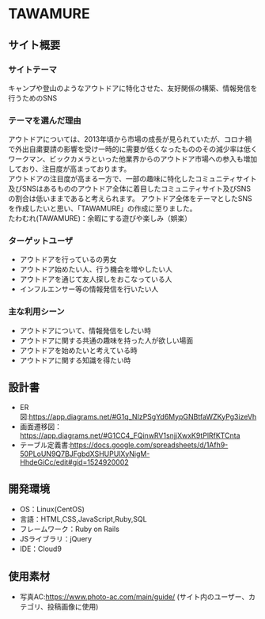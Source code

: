 # TAWAMURE

## サイト概要
### サイトテーマ
キャンプや登山のようなアウトドアに特化させた、友好関係の構築、情報発信を行うためのSNS  

### テーマを選んだ理由  
アウトドアについては、2013年頃から市場の成長が見られていたが、コロナ禍で外出自粛要請の影響を受け一時的に需要が低くなったもののその減少率は低く
ワークマン、ビックカメラといった他業界からのアウトドア市場への参入も増加しており、注目度が高まっております。  
アウトドアの注目度が高まる一方で、一部の趣味に特化したコミュニティサイト及びSNSはあるもののアウトドア全体に着目したコミュニティサイト及びSNSの割合は低いままであると考えられます。
アウトドア全体をテーマとしたSNSを作成したいと思い、「TAWAMURE」の作成に至りました。  
たわむれ(TAWAMURE)：余暇にする遊びや楽しみ（娯楽）  


### ターゲットユーザ
- アウトドアを行っているの男女
- アウトドア始めたい人、行う機会を増やしたい人
- アウトドアを通じて友人探しをおこなっている人
- インフルエンサー等の情報発信を行いたい人


### 主な利用シーン
- アウトドアについて、情報発信をしたい時
- アウトドアに関する共通の趣味を持った人が欲しい場面
- アウトドアを始めたいと考えている時
- アウトドアに関する知識を得たい時


## 設計書
- ER図:https://app.diagrams.net/#G1q_NIzPSgYd6MypGNBtfaWZKyPg3izeVh
- 画面遷移図：https://app.diagrams.net/#G1CC4_FQinwRV1snjjXwxK9tPlRfKTCnta
- テーブル定義書:https://docs.google.com/spreadsheets/d/1Afh9-50PLoUN9Q7BJFgbdXSHUPUlXyNigM-HhdeGiCc/edit#gid=1524920002

## 開発環境
- OS：Linux(CentOS)
- 言語：HTML,CSS,JavaScript,Ruby,SQL
- フレームワーク：Ruby on Rails
- JSライブラリ：jQuery
- IDE：Cloud9

## 使用素材
- 写真AC:https://www.photo-ac.com/main/guide/ (サイト内のユーザー、カテゴリ、投稿画像に使用)
